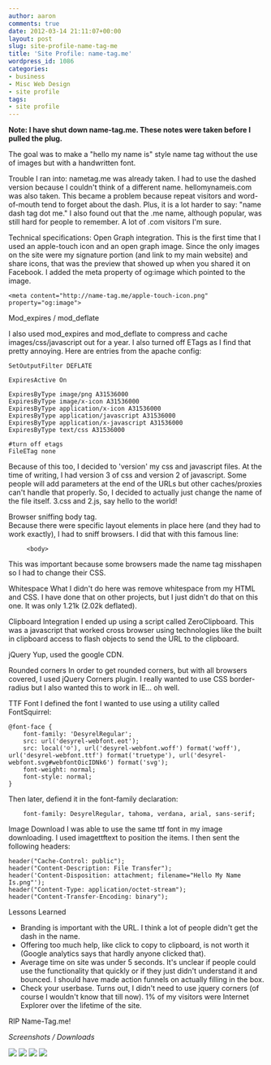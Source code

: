 ```yaml
---
author: aaron
comments: true
date: 2012-03-14 21:11:07+00:00
layout: post
slug: site-profile-name-tag-me
title: 'Site Profile: name-tag.me'
wordpress_id: 1086
categories:
- business
- Misc Web Design
- site profile
tags:
- site profile
---
```


**Note: I have shut down name-tag.me.  These notes were taken before I pulled the plug.**


The goal was to make a "hello my name is" style name tag without the use of images but with a handwritten font.  

Trouble I ran into:
nametag.me was already taken.  I had to use the dashed version because I couldn't think of a different name.  hellomynameis.com was also taken.  This became a problem because repeat visitors and word-of-mouth tend to forget about the dash.  Plus, it is a lot harder to say: "name dash tag dot me."  I also found out that the .me name, although popular, was still hard for people to remember.  A lot of .com visitors I'm sure.

Technical specifications:
Open Graph integration.
This is the first time that I used an apple-touch icon and an open graph image.  Since the only images on the site were my signature portion (and link to my main website) and share icons, that was the preview that showed up when you shared it on Facebook.  I added the meta property of og:image which pointed to the image.


    
    
    <meta content="http://name-tag.me/apple-touch-icon.png" property="og:image">
    



Mod_expires / mod_deflate

I also used mod_expires and mod_deflate to compress and cache images/css/javascript out for a year.  I also turned off ETags as I find that pretty annoying.  Here are entries from the apache config:


    
    
    SetOutputFilter DEFLATE
    
    ExpiresActive On
    
    ExpiresByType image/png A31536000
    ExpiresByType image/x-icon A31536000
    ExpiresByType application/x-icon A31536000
    ExpiresByType application/javascript A31536000
    ExpiresByType application/x-javascript A31536000
    ExpiresByType text/css A31536000
    
    #turn off etags
    FileETag none
    



Because of this too, I decided to 'version' my css and javascript files.  At the time of writing, I had version 3 of css and version 2 of javascript.  Some people will add parameters at the end of the URLs but other caches/proxies can't handle that properly.  So, I decided to actually just change the name of the file itself.  3.css and 2.js, say hello to the world!

Browser sniffing body tag.  
Because there were specific layout elements in place here (and they had to work exactly), I had to sniff browsers.  I did that with this famous line:


    
    
        
        
        
        
         <body> 
    



This was important because some browsers made the name tag misshapen so I had to change their CSS.

Whitespace
What I didn't do here was remove whitespace from my HTML and CSS.  I have done that on other projects, but I just didn't do that on this one.  It was only 1.21k (2.02k deflated).

Clipboard Integration
I ended up using a script called ZeroClipboard.  This was a javascript that worked cross browser using technologies like the built in clipboard access to flash objects to send the URL to the clipboard.

jQuery
Yup, used the google CDN.

Rounded corners
In order to get rounded corners, but with all browsers covered, I used jQuery Corners plugin.  I really wanted to use CSS border-radius but I also wanted this to work in IE... oh well.


TTF Font
I defined the font I wanted to use using a utility called FontSquirrel:

    
    
    @font-face {
        font-family: 'DesyrelRegular';
        src: url('desyrel-webfont.eot');
        src: local('☺'), url('desyrel-webfont.woff') format('woff'), url('desyrel-webfont.ttf') format('truetype'), url('desyrel-webfont.svg#webfontOicIDNk6') format('svg');
        font-weight: normal;
        font-style: normal;
    }
    



Then later, defiend it in the font-family declaration:

    
    
        font-family: DesyrelRegular, tahoma, verdana, arial, sans-serif;
    



Image Download
I was able to use the same ttf font in my image downloading.  I used imagettftext to position the items.  I then sent the following headers:

    
    
    header("Cache-Control: public");
    header("Content-Description: File Transfer");
    header('Content-Disposition: attachment; filename="Hello My Name Is.png"');
    header("Content-Type: application/octet-stream");
    header("Content-Transfer-Encoding: binary");
    




Lessons Learned
- Branding is important with the URL.  I think a lot of people didn't get the dash in the name.
- Offering too much help, like click to copy to clipboard, is not worth it (Google analytics says that hardly anyone clicked that).
- Average time on site was under 5 seconds.  It's unclear if people could use the functionality that quickly or if they just didn't understand it and bounced.  I should have made action funnels on actually filling in the box.
- Check your userbase.  Turns out, I didn't need to use jquery corners (of course I wouldn't know that till now).  1% of my visitors were Internet Explorer over the lifetime of the site.

RIP Name-Tag.me!

_Screenshots / Downloads_

[![](http://aaronsaray.com/wp-content/uploads/2012/03/Screenshot-at-2012-03-14-150408-150x150.png)](http://aaronsaray.com/wp-content/uploads/2012/03/Screenshot-at-2012-03-14-150408.png)
[![](http://aaronsaray.com/wp-content/uploads/2012/03/Screenshot-at-2012-03-14-150425-150x150.png)](http://aaronsaray.com/wp-content/uploads/2012/03/Screenshot-at-2012-03-14-150425.png)
[![](http://aaronsaray.com/wp-content/uploads/2012/03/Screenshot-at-2012-03-14-150450-150x150.png)](http://aaronsaray.com/wp-content/uploads/2012/03/Screenshot-at-2012-03-14-150450.png)
[![](http://aaronsaray.com/wp-content/uploads/2012/03/Hello-My-Name-Is-Aaron-150x150.png)](http://aaronsaray.com/wp-content/uploads/2012/03/Hello-My-Name-Is-Aaron.png)
